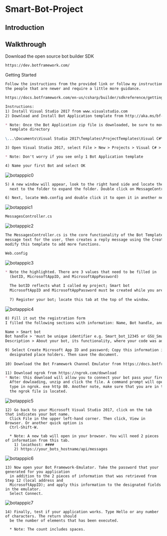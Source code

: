 # Smart-Bot-Project
## Introduction

## Walkthrough
Download the open source bot builder SDK
```markdown
https://dev.botframework.com/ 
```
Getting Started
``` markdown
Follow the instructions from the provided link or follow my instructions. Note that my instructions are for 
the people that are newer and require a little more guidance.

https://docs.botframework.com/en-us/csharp/builder/sdkreference/gettingstarted.html

Instructions:
1) Install Visual Studio 2017 from www.visualstudio.com
2) Download and Install Bot Application template from http://aka.ms/bf-bc-vstemplate

* Note: Once the Bot Application zip file is downloaded, be sure to move it to the Visual Studio 2017 
  template directory
  
\...\Documents\Visual Studio 2017\Templates\ProjectTemplates\Visual C#\

3) Open Visual Studio 2017, select File > New > Projects > Visual C# > Bot Application

* Note: Don't worry if you see only 1 Bot Application template

4) Name your first Bot and select OK
```
![botapppic0](https://cloud.githubusercontent.com/assets/25268970/23716194/4e597436-03fd-11e7-9117-0353362e6ed9.png)

```markdown
5) A new window will appear, look to the right hand side and locate the Controllers folder. Click the arrow 
  next to the folder to expand the folder. Double click on MessageContrller.cs to open it in a new tab. 

6) Next, locate Web.config and double click it to open it in another new tab.
```
![botapppic1](https://cloud.githubusercontent.com/assets/25268970/23715743/a670f2fe-03fb-11e7-983a-254a44fb971f.png)
```markdown
MessagesController.cs
```
![botapppic2](https://cloud.githubusercontent.com/assets/25268970/23719750/968403b8-040a-11e7-99e0-5557f629d6ae.png)

```markdown
The MessagesController.cs is the core functionality of the Bot Template. In this case the code takes the 
message text for the user, then creates a reply message using the CreateReplyMessage function. You can 
modify this template to add more functions.
```
```markdown
Web.config
```
![botapppic3](https://cloud.githubusercontent.com/assets/25268970/23720193/0b416cbc-040c-11e7-9e9a-4d9d5d0d4bb6.png)

```markdown
* Note the highlighted. There are 3 values that need to be filled in 
  (botID, MicrosoftAppID, and MicrosoftAppPassword)
  
  The botID reflects what I called my project; Smart bot
  MicrosoftAppID and MicrosoftAppPassword must be created while you are registering your bot.
  
  7) Register your bot; locate this tab at the top of the window.
```

![botapppic4](https://cloud.githubusercontent.com/assets/25268970/23720923/3512bee0-040e-11e7-863a-b7c7f50f958e.png)

```markdown
8) Fill it out the registration form
I filled the following sections with information: Name, Bot handle, and Description.

Name > Smart bot
Bot handle > 'must be unique identifier e.g. Smart_bot_12345 or GSU_Smart_bot'
Description > About your bot, its functionality, where your code was adapted from, etc...

9) Select Create Microsoft App ID and password; Copy this information into Web.config in their 
  designated place holders. Then save the document.
  
10) Download the Bot Framework Channel Emulator from https://docs.botframework.com/en-us/tools/bot-framework-emulator/

11) Download ngrok from https://ngrok.com/download
* Note: this download will allow you to connect your bot pass your firewall to the internet. 
  After dowloading, unzip and click the file. A command prompt will open, 
  type in ngrok. exe http 80. Another note, make sure that you are in the same directory where 
  the ngrok file is located.
```

![botapppic5](https://cloud.githubusercontent.com/assets/25268970/23722373/1bd7b75a-0413-11e7-8e47-27c55a57619b.png)

```
12) Go back to your Microsoft Visual Studio 2017, click on the tab that indicates your bot name. 
  Click File in the upper left-hand corner. Then click, View in Browser. Or another quick option is 
  Ctrl-Shift-W.
  
  * Note: A new tab will open in your browser. You will need 2 pieces of information from this tab.
    1) locathost: ####
    2) https://your_bots_hostname/api/messages
```
![botapppic6](https://cloud.githubusercontent.com/assets/25268970/23722626/193617b6-0414-11e7-9623-080c61e23654.png)

```
13) Now open your Bot Framework-Emulator. Take the password that your generated for you application 
  in addition to the 2 pieces of information that was retrieved from Step 12 (local address and 
  MicrosoftAppID); and apply this information to the designated fields in the emulator. 
  Select Connect.
```
![botapppic7](https://cloud.githubusercontent.com/assets/25268970/23731343/fb16d10e-043a-11e7-8542-43eee5c9b511.png)

```
14) Finally, test if your application works. Type Hello or any number of characters. The return should 
  be the number of elements that has been executed.
  
  * Note: The count includes spaces.

